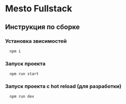 # Mesto Fullstack

## Инструкция по сборке
   ### Установка звисимостей
      npm i
      
   ### Запуск проекта
      npm run start
   
   ### Запуск проекта с hot reload (для разработки)
      npm run dev
      
